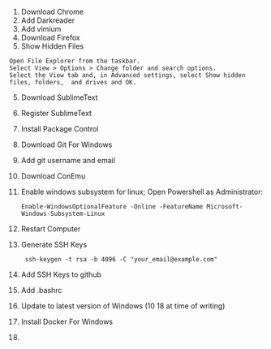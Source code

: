 1. Download Chrome
  1. Add Darkreader
  1. Add vimium
1. Download Firefox
1. Show Hidden Files
  ```
  Open File Explorer from the taskbar. 
  Select View > Options > Change folder and search options. 
  Select the View tab and, in Advanced settings, select Show hidden files, folders,  and drives and OK.
  ```
5. Download SublimeText
6. Register SublimeText
7. Install Package Control
8. Download Git For Windows
9. Add git username and email
10. Download ConEmu
11. Enable windows subsystem for linux; Open Powershell as Administrator:

        Enable-WindowsOptionalFeature -Online -FeatureName Microsoft-Windows-Subsystem-Linux
1. Restart Computer


1. Generate SSH Keys

        ssh-keygen -t rsa -b 4096 -C "your_email@example.com"
1. Add SSH Keys to github
1. Add .bashrc

1. Update to latest version of Windows (10 18 at time of writing)
1. Install Docker For Windows
1.
